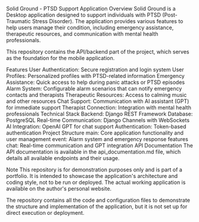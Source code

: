 Solid Ground - PTSD Support Application
Overview
Solid Ground is a Desktop application designed to support individuals with PTSD (Post-Traumatic Stress Disorder). The application provides various features to help users manage their condition, including emergency assistance, therapeutic resources, and communication with mental health professionals.

This repository contains the API/backend part of the project, which serves as the foundation for the mobile application.

Features
User Authentication: Secure registration and login system
User Profiles: Personalized profiles with PTSD-related information
Emergency Assistance: Quick access to help during panic attacks or PTSD episodes
Alarm System: Configurable alarm scenarios that can notify emergency contacts and therapists
Therapeutic Resources: Access to calming music and other resources
Chat Support: Communication with AI assistant (GPT) for immediate support
Therapist Connection: Integration with mental health professionals
Technical Stack
Backend: Django REST Framework
Database: PostgreSQL
Real-time Communication: Django Channels with WebSockets
AI Integration: OpenAI GPT for chat support
Authentication: Token-based authentication
Project Structure
main: Core application functionality and user management
event: Alarm system and emergency response features
chat: Real-time communication and GPT integration
API Documentation
The API documentation is available in the api_documentation.md file, which details all available endpoints and their usage.

Note
This repository is for demonstration purposes only and is part of a portfolio. It is intended to showcase the application's architecture and coding style, not to be run or deployed. The actual working application is available on the author's personal website.

The repository contains all the code and configuration files to demonstrate the structure and implementation of the application, but it is not set up for direct execution or deployment.